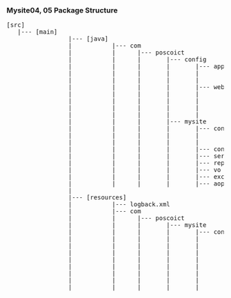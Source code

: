 ### Mysite04, 05 Package Structure
<pre>
[src]
   |--- [main]
                 |--- [java]
                 |	         |--- com 
                 |	         |		|--- poscoict
                 |	         |		|		|--- config
                 |	         |		|		|		|--- app
                 |	         |		|		|		|		|--- DBConfig.java
                 |	         |		|		|		|		|--- MyBatisConfig.java
                 |	         |		|		|		|--- web
                 |	         |		|		|		|		|--- MVCConfig.java
                 |	         |		|		|		|		|--- SecurityConfig.java
                 |	         |		|		|		|		|--- MessageConfig.java
                 |	         |		|		|		|		|--- FileuploadConfig.java
                 |	         |		|		|--- mysite
                 |	         |		|		|		|--- config
                 |	         |		|		|		|		|--- AppConfig.java
                 |	         |		|		|		|		|--- WebConfig.java
                 |	         |		|		|		|--- controller
                 |	         |		|		|		|--- service
                 |	         |		|		|		|--- repository
                 |	         |		|		|		|--- vo
                 |	         |		|		|		|--- exception
                 |	         |		|		|		|--- aop
                 |
                 |--- [resources]
                 |	         |--- logback.xml	
                 |	         |--- com 
                 |	         |		|--- poscoict
                 |	         |		|		|--- mysite
                 |	         |		|		|		|--- config
                 |	         |		|		|		|		|--- app
                 |	         |		|		|		|		|		|--- jdbc.properties
                 |	         |		|		|		|		|		|--- mybatis
                 |	         |		|		|		|		|		|		|--- configuration.xml
                 |	         |		|		|		|		|		|		|--- mappers
                 |	         |		|		|		|		|		|		|		|--- board.xml
                 |	         |		|		|		|		|		|		|		|--- user.xml
                 |	         |		|		|		|		|--- web
<pre>                 